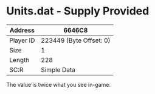 #  Units.dat - Supply Provided
Address   | 6646C8
----------|-------------
Player ID | 223449 (Byte Offset: 0)
Size 	  | 1
Length 	  | 228
SC:R      | Simple Data

The value is twice what you see in-game.
